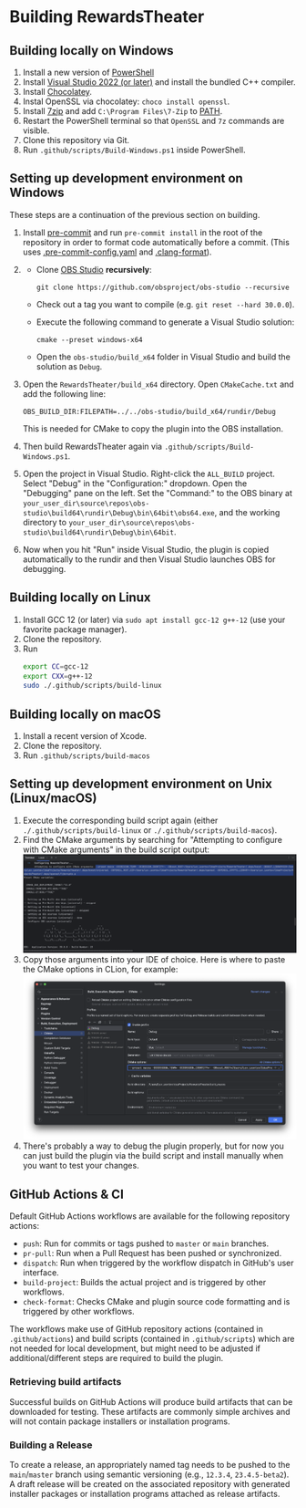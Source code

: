 # Building RewardsTheater

## Building locally on Windows
1. Install a new version of [PowerShell](https://learn.microsoft.com/en-us/powershell/scripting/install/installing-powershell-on-windows?view=powershell-7.3)
2. Install [Visual Studio 2022 (or later)](https://visualstudio.microsoft.com/vs/) and install the bundled C++ compiler.
3. Install [Chocolatey](https://chocolatey.org/).
4. Instal OpenSSL via chocolatey: `choco install openssl`.
5. Install [7zip](https://www.7-zip.org/) and add `C:\Program Files\7-Zip` to [PATH](https://www.wikihow.com/Change-the-PATH-Environment-Variable-on-Windows).
6. Restart the PowerShell terminal so that `OpenSSL` and `7z` commands are visible.
7. Clone this repository via Git.
8. Run `.github/scripts/Build-Windows.ps1` inside PowerShell.

## Setting up development environment on Windows
These steps are a continuation of the previous section on building.

1. Install [pre-commit](https://pre-commit.com/) and run `pre-commit install` in the root of the repository in order to format code automatically before a commit. (This uses [.pre-commit-config.yaml](.pre-commit-config.yaml) and [.clang-format](.clang-format)).
2. - Clone [OBS Studio](https://github.com/obsproject/obs-studio) **recursively**:
     ```
     git clone https://github.com/obsproject/obs-studio --recursive
     ```
   - Check out a tag you want to compile (e.g. `git reset --hard 30.0.0`).
   - Execute the following command to generate a Visual Studio solution:
     ```
     cmake --preset windows-x64
     ```

   - Open the `obs-studio/build_x64` folder in Visual Studio and build the solution as `Debug`.
3. Open the `RewardsTheater/build_x64` directory. Open `CMakeCache.txt` and add the following line:
   ```
   OBS_BUILD_DIR:FILEPATH=../../obs-studio/build_x64/rundir/Debug
   ```
   This is needed for CMake to copy the plugin into the OBS installation.

4. Then build RewardsTheater again via `.github/scripts/Build-Windows.ps1`.
5. Open the project in Visual Studio. Right-click the `ALL_BUILD` project. Select "Debug" in the "Configuration:" dropdown. Open the "Debugging" pane on the left. Set the "Command:" to the OBS binary at `your_user_dir\source\repos\obs-studio\build64\rundir\Debug\bin\64bit\obs64.exe`, and the working directory to `your_user_dir\source\repos\obs-studio\build64\rundir\Debug\bin\64bit`.
6. Now when you hit "Run" inside Visual Studio, the plugin is copied automatically to the rundir and then Visual Studio launches OBS for debugging.

## Building locally on Linux
1. Install GCC 12 (or later) via `sudo apt install gcc-12 g++-12` (use your favorite package manager).
2. Clone the repository.
3. Run
   ```bash
   export CC=gcc-12
   export CXX=g++-12
   sudo ./.github/scripts/build-linux
   ```

## Building locally on macOS
1. Install a recent version of Xcode.
2. Clone the repository.
3. Run `.github/scripts/build-macos`

## Setting up development environment on Unix (Linux/macOS)
1. Execute the corresponding build script again (either `./.github/scripts/build-linux` or `./.github/scripts/build-macos`).
2. Find the CMake arguments by searching for "Attempting to configure with CMake arguments" in the build script output:
   ![cmake_command](readme_images/cmake_command.png)
3. Copy those arguments into your IDE of choice. Here is where to paste the CMake options in CLion, for example:
   ![clion_setup](readme_images/clion_setup.png)
4. There's probably a way to debug the plugin properly, but for now you can just build the plugin via the build script
   and install manually when you want to test your changes.

## GitHub Actions & CI

Default GitHub Actions workflows are available for the following repository actions:

* `push`: Run for commits or tags pushed to `master` or `main` branches.
* `pr-pull`: Run when a Pull Request has been pushed or synchronized.
* `dispatch`: Run when triggered by the workflow dispatch in GitHub's user interface.
* `build-project`: Builds the actual project and is triggered by other workflows.
* `check-format`: Checks CMake and plugin source code formatting and is triggered by other workflows.

The workflows make use of GitHub repository actions (contained in `.github/actions`) and build scripts (contained in `.github/scripts`) which are not needed for local development, but might need to be adjusted if additional/different steps are required to build the plugin.

### Retrieving build artifacts

Successful builds on GitHub Actions will produce build artifacts that can be downloaded for testing. These artifacts are commonly simple archives and will not contain package installers or installation programs.

### Building a Release

To create a release, an appropriately named tag needs to be pushed to the `main`/`master` branch using semantic versioning (e.g., `12.3.4`, `23.4.5-beta2`). A draft release will be created on the associated repository with generated installer packages or installation programs attached as release artifacts.
